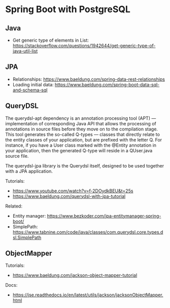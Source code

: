 # Spring Boot with PostgreSQL

## Java
- Get generic type of elements in List: https://stackoverflow.com/questions/1942644/get-generic-type-of-java-util-list

## JPA
- Relationships: https://www.baeldung.com/spring-data-rest-relationships
- Loading initial data: https://www.baeldung.com/spring-boot-data-sql-and-schema-sql

## QueryDSL

The querydsl-apt dependency is an annotation processing tool (APT) — implementation of corresponding Java API that allows the processing of annotations in source files before they move on to the compilation stage. This tool generates the so-called Q-types — classes that directly relate to the entity classes of your application, but are prefixed with the letter Q. For instance, if you have a User class marked with the @Entity annotation in your application, then the generated Q-type will reside in a QUser.java source file.

The querydsl-jpa library is the Querydsl itself, designed to be used together with a JPA application.

Tutorials: 
- https://www.youtube.com/watch?v=f-2DOydkBEU&t=25s
- https://www.baeldung.com/querydsl-with-jpa-tutorial

Related:
- Entity manager: https://www.bezkoder.com/jpa-entitymanager-spring-boot/
- SimplePath: https://www.tabnine.com/code/java/classes/com.querydsl.core.types.dsl.SimplePath


## ObjectMapper

Tutorials:
- https://www.baeldung.com/jackson-object-mapper-tutorial

Docs:
- https://jse.readthedocs.io/en/latest/utils/jackson/jacksonObjectMapper.html
